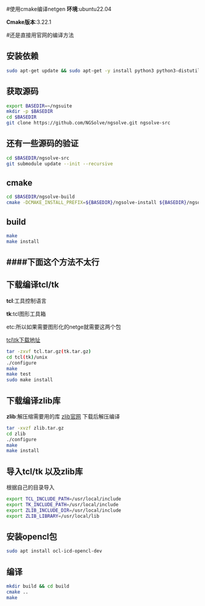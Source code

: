 #使用cmake编译netgen
**环境**:ubuntu22.04

**Cmake版本**:3.22.1

#还是直接用官网的编译方法

## 安装依赖
```bash 
sudo apt-get update && sudo apt-get -y install python3 python3-distutils python3-tk libpython3-dev libxmu-dev tk-dev tcl-dev cmake git g++ libglu1-mesa-dev liblapacke-dev
```

## 获取源码
```bash
export BASEDIR=~/ngsuite
mkdir -p $BASEDIR
cd $BASEDIR
git clone https://github.com/NGSolve/ngsolve.git ngsolve-src
```
## 还有一些源码的验证
```bash
cd $BASEDIR/ngsolve-src
git submodule update --init --recursive
```

## cmake
```bash 
cd $BASEDIR/ngsolve-build
cmake -DCMAKE_INSTALL_PREFIX=${BASEDIR}/ngsolve-install ${BASEDIR}/ngsolve-src
```

## build
```bash
make
make install
```

####下面这个方法不太行
---


## 下载编译tcl/tk
**tcl**:工具控制语言

**tk**:tcl图形工具箱

etc:所以如果需要图形化的netge就需要这两个包

[tcl\tk下载地址](http://www.tcl.tk/software/tcltk/download.html)

```bash
tar -zxvf tcl.tar.gz(tk.tar.gz)
cd tcl(tk)/unix
./configure
make
make test
sudo make install
```


## 下载编译zlib库
**zlib**:解压缩需要用的库
[zlib官网](www.zlib.net)
下载后解压编译
```bash
tar -xvzf zlib.tar.gz
cd zlib
./configure
make 
make install
```

## 导入tcl/tk 以及zlib库
根据自己的目录导入
```bash
export TCL_INCLUDE_PATH=/usr/local/include
export TK_INCLUDE_PATH=/usr/local/include
export ZLIB_INCLUDE_DIR=/usr/local/include
export ZLIB_LIBRARY=/usr/local/lib
```

## 安装opencl包

```bash
sudo apt install ocl-icd-opencl-dev
```

## 编译
```bash
mkdir build && cd build
cmake ..
make 
```

